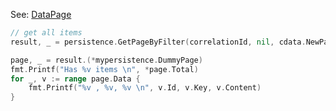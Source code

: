 
See: [DataPage](../../../toolkit_api/golang/commons/data/data_page/)

```go
// get all items
result, _ = persistence.GetPageByFilter(correlationId, nil, cdata.NewPagingParams(0, nil, true))

page, _ = result.(*mypersistence.DummyPage)
fmt.Printf("Has %v items \n", *page.Total)
for _, v := range page.Data {
	fmt.Printf("%v , %v, %v \n", v.Id, v.Key, v.Content)
}

```

